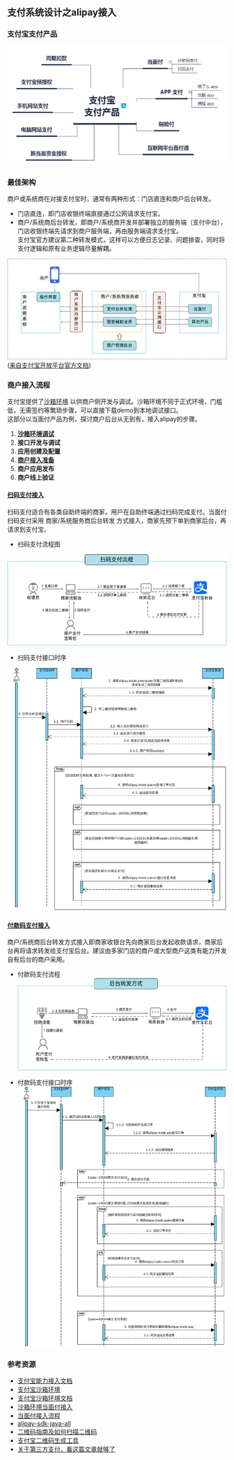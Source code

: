 ## 支付系统设计之alipay接入

### 支付宝支付产品

![支付宝 支付产品.png](/docs/distribute/img/支付宝支付产品.png)

### 最佳架构

商户或系统商在对接支付宝时，通常有两种形式：门店直连和商户后台转发。

- 门店直连，即门店收银终端直接通过公网请求支付宝。
- 商户/系统商后台转发，即商户/系统商开发并部署独立的服务端（支付中台），门店收银终端先请求到商户服务端，再由服务端请求支付宝。
  <br>
  支付宝官方建议第二种转发模式，这样可以方便日志记录、问题排查，同时将支付逻辑和原有业务逻辑尽量解耦。

![original.png](/docs/distribute/img/original.png)
<br>([来自支付宝开放平台官方文档](https://opendocs.alipay.com/open/194/105322))

### 商户接入流程

支付宝提供了[沙箱环境](https://open.alipay.com/platform/appDaily.htm) 以供商户侧开发与调试。沙箱环境不同于正式环境，门槛低，无需签约等繁琐步骤，可以直接下载demo到本地调试接口。
<br>这部分以当面付产品为例，探讨商户后台从无到有，接入alipay的步骤。

1. [**沙箱环境调试**](https://opendocs.alipay.com/common/02kkv7)
2. **接口开发与调试**
3. **应用创建及配置**
4. [**商户接入准备**](https://opendocs.alipay.com/open/01csp3)
5. **商户应用发布**
6. **商户线上验证**

#### [扫码支付接入](https://opendocs.alipay.com/open/194/106078)

扫码支付适合有各类自助终端的商家，用户在自助终端通过扫码完成支付。当面付扫码支付采用 商家/系统服务商后台转发 方式接入，商家先预下单到商家后台，再请求到支付宝。

- 扫码支付流程图

![扫码支付流程.png](/docs/distribute/img/扫码支付流程.png)

- 扫码支付接口时序

![扫码支付接口调用时序.png](/docs/distribute/img/扫码支付接口调用时序.png)

#### [付款码支付接入](https://opendocs.alipay.com/open/194/106039)

商户/系统商后台转发方式接入即商家收银台先向商家后台发起收款请求，商家后台再将请求转发给支付宝后台。建议由多家门店的商户或大型商户这类有能力开发自有后台的商户采用。

- 付款码支付流程
  ![付款码支付流程.png](/docs/distribute/img/付款码支付流程.png)

- 付款码支付接口时序
  ![付款码支付接口时序.png](/docs/distribute/img/付款码支付接口时序.png)

### 参考资源

- [支付宝能力接入文档](https://opendocs.alipay.com/open/01zuoj)
- [支付宝沙箱环境](https://open.alipay.com/platform/appDaily.htm)
- [支付宝沙箱环境文档](https://opendocs.alipay.com/common/02kkv7)
- [沙箱环境当面付接入](https://open.alipay.com/platform/appDaily.htm?tab=info)
- [当面付接入流程](https://opensupport.alipay.com/support/helpcenter/99/201602490909?ant_source=opendoc_recommend)
- [alipay-sdk-java-all](https://github.com/alipay/alipay-sdk-java-all)
- [二维码指南及如何扫描二维码](https://www.kaspersky.com.cn/resource-center/definitions/what-is-a-qr-code-how-to-scan)
- [支付宝二维码生成工具](https://opensupport.alipay.com/support/tools/convert/qrcode?ant_source=opendoc)
- [关于第三方支付，看这篇文章就够了](http://www.ityouknow.com/payment/2019/03/30/third-payment.html)